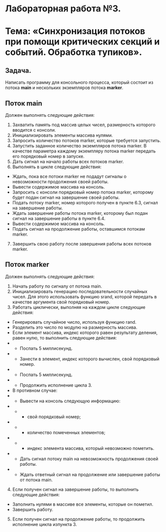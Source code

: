# Лабораторная работа №3.
# Тема: «Синхронизация потоков при помощи критических секций и событий. Обработка тупиков».

## Задача. 
Написать программу для консольного процесса, который состоит из потока **main** и нескольких экземпляров потока **marker**.

## Поток main 
Должен выполнять следующие действия:
1. Захватить память под массив целых чисел, размерность которого вводится с консоли.
2. Инициализировать элементы массива нулями.
3. Запросить количество потоков marker, которые требуется запустить.
4. Запустить заданное количество экземпляров потока marker. В качестве параметра
каждому экземпляру потока marker передать его порядковый номер в запуске.
5. Дать сигнал на начало работы всех потоков marker.
6. Выполнять в цикле следующие действия:
* Ждать, пока все потоки marker не подадут сигналы о невозможности
продолжения своей работы.
* Вывести содержимое массива на консоль.
* Запросить с консоли порядковый номер потока marker, которому будет подан
сигнал на завершение своей работы.
* Подать потоку marker, номер которого получен в пункте 6.3, сигнал на
завершение работы.
* Ждать завершение работы потока marker, которому был подан сигнал на
завершение работы в пункте 6.4.
* Вывести содержимое массива на консоль.
* Подать сигнал на продолжение работы, оставшимся потокам marker.
7. Завершить свою работу после завершения работы всех потоков marker.
## Поток marker 
Должен выполнять следующие действия:
1. Начать работу по сигналу от потока main.
2. Инициализировать генерацию последовательности случайных чисел. Для этого
использовать функцию srand, которой передать в качестве аргумента свой
порядковый номер.
3. Работать циклически, выполняя на каждом цикле следующие действия:
* Генерировать случайное число, используя функцию rand.
* Разделить это число по модулю на размерность массива.
* Если элемент массива, индекс которого равен результату деления, равен нулю, то
выполнить следующие действия:
* * Поспать 5 миллисекунд.
* * Занести в элемент, индекс которого вычислен, свой порядковый номер.
* * Поспать 5 миллисекунд.
* * Продолжить исполнение цикла 3.
* В противном случае:
* * Вывести на консоль следующую информацию:
* * * свой порядковый номер;
* * * количество помеченных элементов;
* * * индекс элемента массива, который невозможно пометить.
* * Дать сигнал потоку main на невозможность продолжения своей работы.
* * Ждать ответный сигнал на продолжение или завершение работы от потока main.

4. Если получен сигнал на завершение работы, то выполнить следующие действия:
* Заполнить нулями в массиве все элементы, которые он пометил.
* Завершить работу.
5. Если получен сигнал на продолжение работы, то продолжить исполнение цикла изпункта 3.
